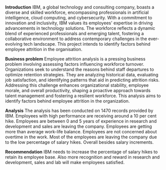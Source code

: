 **Introduction**
IBM, a global technology and consulting company, boasts a diverse and skilled workforce, encompassing professionals in artificial intelligence, cloud computing, and cybersecurity. With a commitment to innovation and inclusivity, IBM values its employees' expertise in driving advancements in technology solutions. The workforce reflects a dynamic blend of experienced professionals and emerging talent, fostering a collaborative environment to address contemporary challenges in the ever-evolving tech landscape. This project intends to identify factors behind employee attrition in the organisation.

**Business problem**
Employee attrition analysis is a pressing business problem involving assessing factors influencing workforce turnover. Organizations seek to understand the reasons behind staff departures to optimize retention strategies. They are analyzing historical data, evaluating job satisfaction, and identifying patterns that aid in predicting attrition risks. Addressing this challenge enhances organizational stability, employee morale, and overall productivity, shaping a proactive approach towards talent management and fostering a resilient workforce. This analysis aims to identify factors behind employee attrition in the organization.

**Analysis**
The analysis has been conducted on 1470 records provided by IBM. Employees with high performance are receiving around a 10 per cent hike. Employees are between 0 and 5 years of experience in research and development and sales are leaving the company. Employees are getting more than average work-life balance. Employees are not concerned about overtime in the work. Most of the employees are leaving the company due to the low percentage of salary hikes. Overall besides salary increments. 

**Recommendation**
IBM needs to increase the percentage of salary hikes to retain its employee base. Also more recognition and reward in research and development, sales and lab will make employees satisfied.
